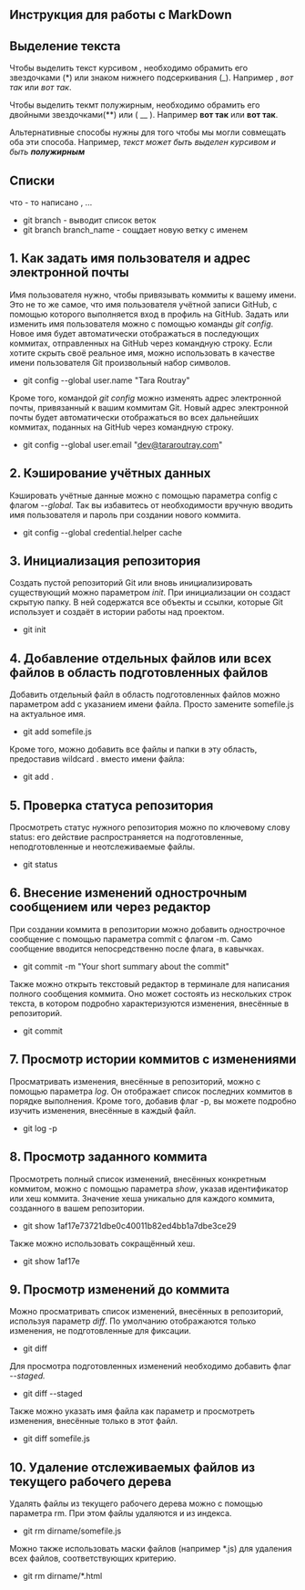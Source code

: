 ## Инструкция для работы с MarkDown

##  Выделение текста  

Чтобы выделить текст курсивом , необходимо обрамить его звездочками (*) или знаком нижнего подсеркивания (_).
Например , *вот так* или _вот так_.

Чтобы выделить текмт полужирным, необходимо обрамить его двойными звездочками(**) или ( __ ). Например **вот так** или __вот так__.

Альтернативные способы нужны для того чтобы мы могли совмещать оба эти способа. Например, _текст может быть выделен курсивом и быть **полужирным**_

##  Списки 
что - то написано , ...
* git branch - выводит список веток 
* git branch branch_name - сощдает новую ветку с именем 

## 1. Как задать имя пользователя и адрес электронной почты

Имя пользователя нужно, чтобы привязывать коммиты к вашему имени. Это не то же самое, что имя пользователя учётной записи GitHub, с помощью которого выполняется вход в профиль на GitHub. Задать или изменить имя пользователя можно с помощью команды *git config*. Новое имя будет автоматически отображаться в последующих коммитах, отправленных на GitHub через командную строку. Если хотите скрыть своё реальное имя, можно использовать в качестве имени пользователя Git произвольный набор символов.

* git config --global user.name "Tara Routray"

Кроме того, командой *git config* можно изменять адрес электронной почты, привязанный к вашим коммитам Git. Новый адрес электронной почты будет автоматически отображаться во всех дальнейших коммитах, поданных на GitHub через командную строку.

* git config --global user.email "dev@tararoutray.com"


## 2. Кэширование учётных данных

Кэшировать учётные данные можно с помощью параметра config с флагом *--global.* Так вы избавитесь от необходимости вручную вводить имя пользователя и пароль при создании нового коммита.

* git config --global credential.helper cache


## 3. Инициализация репозитория

Создать пустой репозиторий Git или вновь инициализировать существующий можно параметром  *init*. При инициализации он создаст скрытую папку. В ней содержатся все объекты и ссылки, которые Git использует и создаёт в истории работы над проектом.

* git init


## 4. Добавление отдельных файлов или всех файлов в область подготовленных файлов

Добавить отдельный файл в область подготовленных файлов можно параметром add с указанием имени файла. Просто замените somefile.js на актуальное имя.

* git add somefile.js

Кроме того, можно добавить все файлы и папки в эту область, предоставив wildcard . вместо имени файла:

* git add .


## 5. Проверка статуса репозитория

Просмотреть статус нужного репозитория можно по ключевому слову status: его действие распространяется на подготовленные, неподготовленные и неотслеживаемые файлы.

* git status


## 6. Внесение изменений однострочным сообщением или через редактор

При создании коммита в репозитории можно добавить однострочное сообщение с помощью параметра commit с флагом -m. Само сообщение вводится непосредственно после флага, в кавычках.

* git commit -m "Your short summary about the commit"

Также можно открыть текстовый редактор в терминале для написания полного сообщения коммита. Оно может состоять из нескольких строк текста, в котором подробно характеризуются изменения, внесённые в репозиторий.

* git commit


## 7. Просмотр истории коммитов с изменениями

Просматривать изменения, внесённые в репозиторий, можно с помощью параметра *log*. Он отображает список последних коммитов в порядке выполнения. Кроме того, добавив флаг -p, вы можете подробно изучить изменения, внесённые в каждый файл.

* git log -p


## 8. Просмотр заданного коммита

Просмотреть полный список изменений, внесённых конкретным коммитом, можно с помощью параметра *show*, указав идентификатор или хеш коммита. Значение хеша уникально для каждого коммита, созданного в вашем репозитории.

* git show 1af17e73721dbe0c40011b82ed4bb1a7dbe3ce29

Также можно использовать сокращённый хеш.

* git show 1af17e


## 9. Просмотр изменений до коммита

Можно просматривать список изменений, внесённых в репозиторий, используя параметр *diff*. По умолчанию отображаются только изменения, не подготовленные для фиксации.

* git diff

Для просмотра подготовленных изменений необходимо добавить флаг *--staged.*

* git diff --staged

Также можно указать имя файла как параметр и просмотреть изменения, внесённые только в этот файл.

* git diff somefile.js


## 10. Удаление отслеживаемых файлов из текущего рабочего дерева

Удалять файлы из текущего рабочего дерева можно с помощью параметра rm. При этом файлы удаляются и из индекса.

* git rm dirname/somefile.js

Можно также использовать маски файлов (например *.js) для удаления всех файлов, соответствующих критерию.

* git rm dirname/*.html
